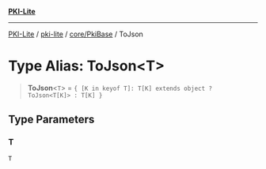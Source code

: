 [**PKI-Lite**](../../../../README.md)

---

[PKI-Lite](../../../../README.md) / [pki-lite](../../../README.md) / [core/PkiBase](../README.md) / ToJson

# Type Alias: ToJson\<T\>

> **ToJson**\<`T`\> = `{ [K in keyof T]: T[K] extends object ? ToJson<T[K]> : T[K] }`

## Type Parameters

### T

`T`
